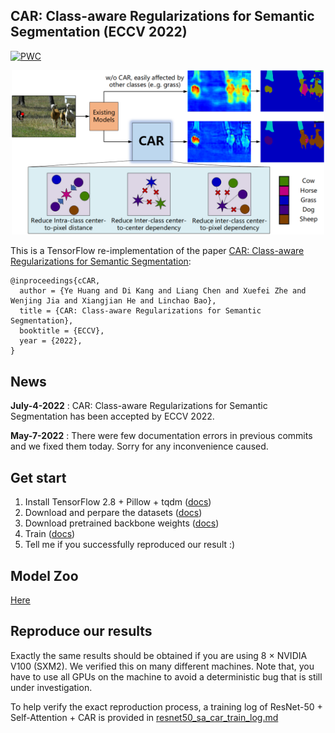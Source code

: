 ## CAR: Class-aware Regularizations for Semantic Segmentation (ECCV 2022)
	
[![PWC](https://img.shields.io/endpoint.svg?url=https://paperswithcode.com/badge/car-class-aware-regularizations-for-semantic-1/semantic-segmentation-on-pascal-context)](https://paperswithcode.com/sota/semantic-segmentation-on-pascal-context?p=car-class-aware-regularizations-for-semantic-1)


<p align="center">
    <img src="intro.png" width=500>
</p>

This is a TensorFlow re-implementation of the paper [CAR: Class-aware Regularizations for Semantic Segmentation](https://arxiv.org/pdf/2203.07160.pdf):

```
@inproceedings{cCAR,
  author = {Ye Huang and Di Kang and Liang Chen and Xuefei Zhe and Wenjing Jia and Xiangjian He and Linchao Bao},
  title = {CAR: Class-aware Regularizations for Semantic Segmentation},
  booktitle = {ECCV},
  year = {2022},
}

```

## News
<b>July-4-2022</b> : CAR: Class-aware Regularizations for Semantic Segmentation has been accepted by ECCV 2022.

<b>May-7-2022</b> : There were few documentation errors in previous commits and we fixed them today. Sorry for any inconvenience caused.

## Get start

1. Install TensorFlow 2.8 + Pillow + tqdm ([docs](docs/install_tf28.md))
2. Download and perpare the datasets ([docs](docs/perpare_dataset.md))
3. Download pretrained backbone weights ([docs](docs/download.md))
4. Train ([docs](docs/train.md))
5. Tell me if you successfully reproduced our result :)

## Model Zoo

[Here](docs/modelzoo.md)

## Reproduce our results

Exactly the same results should be obtained if you are using 8 × NVIDIA V100 (SXM2). We verified this on many different machines. Note that, you have to use all GPUs on the machine to avoid a deterministic bug that is still under investigation.

To help verify the exact reproduction process, a training log of ResNet-50 + Self-Attention + CAR is provided in [resnet50_sa_car_train_log.md](docs/resnet50_sa_car_train_log.md)



